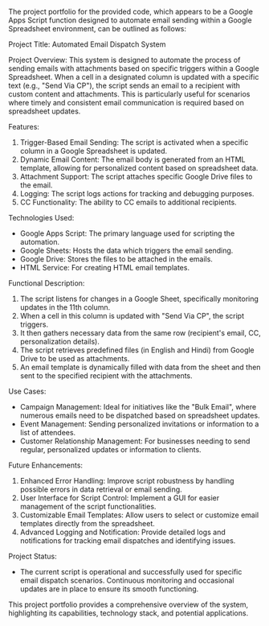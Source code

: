 
The project portfolio for the provided code, which appears to be a Google Apps Script function designed to automate email sending within a Google Spreadsheet environment, can be outlined as follows:

 Project Title: Automated Email Dispatch System

 Project Overview:
This system is designed to automate the process of sending emails with attachments based on specific triggers within a Google Spreadsheet. When a cell in a designated column is updated with a specific text (e.g., "Send Via CP"), the script sends an email to a recipient with custom content and attachments. This is particularly useful for scenarios where timely and consistent email communication is required based on spreadsheet updates.

 Features:
1. Trigger-Based Email Sending: The script is activated when a specific column in a Google Spreadsheet is updated.
2. Dynamic Email Content: The email body is generated from an HTML template, allowing for personalized content based on spreadsheet data.
3. Attachment Support: The script attaches specific Google Drive files to the email.
4. Logging: The script logs actions for tracking and debugging purposes.
5. CC Functionality: The ability to CC emails to additional recipients.

 Technologies Used:
- Google Apps Script: The primary language used for scripting the automation.
- Google Sheets: Hosts the data which triggers the email sending.
- Google Drive: Stores the files to be attached in the emails.
- HTML Service: For creating HTML email templates.

 Functional Description:
1. The script listens for changes in a Google Sheet, specifically monitoring updates in the 11th column.
2. When a cell in this column is updated with "Send Via CP", the script triggers.
3. It then gathers necessary data from the same row (recipient's email, CC, personalization details).
4. The script retrieves predefined files (in English and Hindi) from Google Drive to be used as attachments.
5. An email template is dynamically filled with data from the sheet and then sent to the specified recipient with the attachments.

 Use Cases:
- Campaign Management: Ideal for initiatives like the "Bulk Email", where numerous emails need to be dispatched based on spreadsheet updates.
- Event Management: Sending personalized invitations or information to a list of attendees.
- Customer Relationship Management: For businesses needing to send regular, personalized updates or information to clients.

 Future Enhancements:
1. Enhanced Error Handling: Improve script robustness by handling possible errors in data retrieval or email sending.
2. User Interface for Script Control: Implement a GUI for easier management of the script functionalities.
3. Customizable Email Templates: Allow users to select or customize email templates directly from the spreadsheet.
4. Advanced Logging and Notification: Provide detailed logs and notifications for tracking email dispatches and identifying issues.

 Project Status:
- The current script is operational and successfully used for specific email dispatch scenarios. Continuous monitoring and occasional updates are in place to ensure its smooth functioning.

This project portfolio provides a comprehensive overview of the system, highlighting its capabilities, technology stack, and potential applications.
